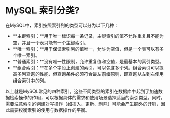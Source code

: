 # MySQL 索引分类?

在MySQL中，索引按照索引列的类型可以分为以下几种：

+ **主键索引：**用于唯一标识每一条记录，主键索引的值不允许重复且不能为空，并且一个表只能有一个主键索引。
+ **唯一索引：**用于保证索引列的值唯一，允许为空值，但是一个表可以有多个唯一索引。
+ **普通索引：**没有唯一性限制，允许重复值和空值，是最基本的索引类型。
+ **组合索引：**在多个字段上创建的索引，可以包含多个列。组合索引可以提高多列查询的性能，但查询条件必须符合最左前缀原则，即查询从左到右使用组合索引中的列。

以上就是MySQL常见的四种索引，这些不同类型的索引在数据库中起到了加速数据检索操作的作用，可以根据具体的需求和使用场景选择适当的索引类型。同时，需要注意索引的创建对写操作（如插入、更新、删除）可能会产生额外的开销，因此需要权衡索引的使用与数据操作的平衡。


